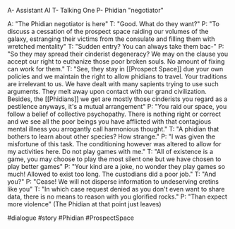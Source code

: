 A- Assistant AI
T- Talking One
P- Phidian "negotiator"

A: "The Phidian negotiator is here"
T: "Good.  What do they want?"
P: "To discuss a cessation of the prospect space raiding our volumes of the galaxy,  estranging their victims from the consulate and filling them with wretched mentality"
T: "Sudden entry?  You can always take them bac-"
P: "So they may spread their cinderist degeneracy?  We may on the clause you accept our right to euthanize those poor broken souls.  No amount of fixing can work for them."
T: "See, they stay in [[Prospect Space]] due your own policies and we maintain the right to allow phidians to travel.  Your traditions are irrelevant to us.  We have dealt with many sapients trying to use such arguments.  They melt away upon contact with our grand civilization.  Besides, the [[Phidians]] we get are mostly those cinderists you regard as a pestilence anyways, it's a mutual arrangement"
P: "You raid our space, you follow a belief of collective psychopathy.  There is nothing right or correct and we see all the poor beings you have afflicted with that contagious mental illness you arrogantly call harmonious thought."
T: "A phidian that bothers to learn about other species?  How strange."
P: "I was given the misfortune of this task.  The conditioning however was altered to allow for my activities here.  Do not play games with me."
T: "All of existence is a game, you may choose to play the most silent one but we have chosen to play better games"
P: "Your kind are a joke, no wonder they play games so much!  Allowed to exist too long.  The custodians did a poor job."
T: "And you?"
P: "Cease!  We will not disperse information to undeserving cretins like you"
T: "In which case request denied as you don't even want to share data, there is no means to reason with you glorified rocks."
P: "Than expect more violence"
(The Phidian at that point just leaves)

#dialogue
#story 
#Phidian 
#ProspectSpace 